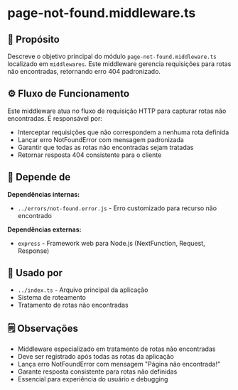 # page-not-found.middleware.ts

## 📘 Propósito
Descreve o objetivo principal do módulo `page-not-found.middleware.ts` localizado em `middlewares`. Este middleware gerencia requisições para rotas não encontradas, retornando erro 404 padronizado.

## ⚙️ Fluxo de Funcionamento
Este middleware atua no fluxo de requisição HTTP para capturar rotas não encontradas. É responsável por:
- Interceptar requisições que não correspondem a nenhuma rota definida
- Lançar erro NotFoundError com mensagem padronizada
- Garantir que todas as rotas não encontradas sejam tratadas
- Retornar resposta 404 consistente para o cliente

## 🔗 Depende de
**Dependências internas:**
- `../errors/not-found.error.js` - Erro customizado para recurso não encontrado

**Dependências externas:**
- `express` - Framework web para Node.js (NextFunction, Request, Response)

## 🧩 Usado por
- `../index.ts` - Arquivo principal da aplicação
- Sistema de roteamento
- Tratamento de rotas não encontradas

## 🗒️ Observações
- Middleware especializado em tratamento de rotas não encontradas
- Deve ser registrado após todas as rotas da aplicação
- Lança erro NotFoundError com mensagem "Página não encontrada!"
- Garante resposta consistente para rotas não definidas
- Essencial para experiência do usuário e debugging

